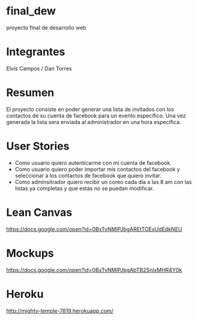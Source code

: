 final_dew
================
proyecto final de desarrollo web

Integrantes
================
Elvis Campos / 
Dan Torres

Resumen
================
El proyecto consiste en poder generar una lista de invitados con los contactos de su cuenta
de facebook para un evento especifico. Una vez generada la lista sera enviada al administrador en una hora especifica.

User Stories
================
- Como usuario quiero autenticarme con mi cuenta de facebook.
- Como usuario quiero poder importar mis contactos del facebook y seleccionar a los contactos de facebook que quiero invitar.
- Como adminsitrador quiero recibir un coreo cada día a las 8 am con las listas ya completas y que estas no se puedan modificar.

Lean Canvas
================
https://docs.google.com/open?id=0BxTvNMlPJbgAREtTOExUdEdkNEU

Mockups
================
https://docs.google.com/open?id=0BxTvNMlPJbgAbTB2SnlxMHR4Y0k

Heroku
================
http://mighty-temple-7819.herokuapp.com/